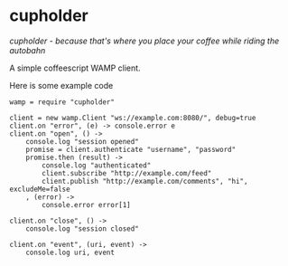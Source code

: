 cupholder
=========

*cupholder - because that's where you place your coffee while riding the autobahn*

A simple coffeescript WAMP client.

Here is some example code
    
    wamp = require "cupholder"

    client = new wamp.Client "ws://example.com:8080/", debug=true
    client.on "error", (e) -> console.error e
    client.on "open", () ->
        console.log "session opened"
        promise = client.authenticate "username", "password"
        promise.then (result) ->
            console.log "authenticated"
            client.subscribe "http://example.com/feed"
            client.publish "http://example.com/comments", "hi", excludeMe=false
        , (error) ->
            console.error error[1]

    client.on "close", () ->
        console.log "session closed"

    client.on "event", (uri, event) ->
        console.log uri, event

